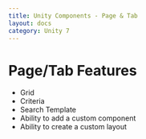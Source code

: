 ```yaml
---
title: Unity Components - Page & Tab
layout: docs
category: Unity 7
---
```

# Page/Tab Features

- Grid
- Criteria
- Search Template
- Ability to add a custom component
- Ability to create a custom layout
